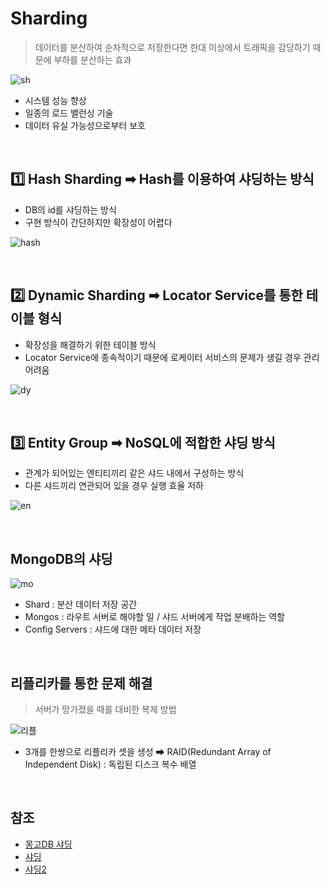 # Sharding


> 데이터를 분산하여 순차적으로 저장한다면 한대 이상에서 트래픽을 감당하기 때문에 부하를 분산하는 효과

![sh](https://img1.daumcdn.net/thumb/R1280x0/?scode=mtistory2&fname=https%3A%2F%2Fblog.kakaocdn.net%2Fdn%2FbCnsXP%2FbtrsRQh7FZ3%2F2dar45kEQGOrKKyXpHTgLk%2Fimg.png)

- 시스템 성능 향상
- 일종의 로드 밸런싱 기술
- 데이터 유실 가능성으로부터 보호

<br/>

## 1️⃣ Hash Sharding ➡ Hash를 이용하여 샤딩하는 방식

- DB의 id를 샤딩하는 방식
- 구현 방식이 간단하지만 확장성이 어렵다

![hash](https://nesoy.github.io/assets/posts/20180530/1.png)

<br/>

## 2️⃣ Dynamic Sharding ➡ Locator Service를 통한 테이블 형식
- 확장성을 해결하기 위한 테이블 방식
- Locator Service에 종속적이기 때문에 로케이터 서비스의 문제가 생길 경우 관리 어려움


![dy](https://nesoy.github.io/assets/posts/20180530/2.png)

<br/>

## 3️⃣ Entity Group ➡ NoSQL에 적합한 샤딩 방식
- 관계가 되어있는 엔티티끼리 같은 샤드 내에서 구성하는 방식
- 다른 샤드끼리 연관되어 있을 경우 실행 효율 저하


![en](https://nesoy.github.io/assets/posts/20180530/3.png)

<br/>


## MongoDB의 샤딩

![mo](https://img1.daumcdn.net/thumb/R1280x0/?scode=mtistory2&fname=https%3A%2F%2Fblog.kakaocdn.net%2Fdn%2FbzyU8S%2FbtrmY4M91aK%2FCEMPXOxQvhVCFjQ1lFk2Sk%2Fimg.png)

- Shard : 분산 데이터 저장 공간
- Mongos : 라우트 서버로 해야할 일 / 샤드 서버에게 작업 분배하는 역할
- Config Servers : 샤드에 대한 메타 데이터 저장

<br/>


## 리플리카를 통한 문제 해결

> 서버가 망가졌을 때를 대비한 복제 방법

![리플](https://img1.daumcdn.net/thumb/R1280x0/?scode=mtistory2&fname=https%3A%2F%2Fblog.kakaocdn.net%2Fdn%2Fbxm1dj%2FbtrmWsvjQh3%2FNISd4zrEOIvO7DDBJbcHC1%2Fimg.png)

- 3개를 한쌍으로 리플리카 셋을 생성 ➡ RAID(Redundant Array of Independent Disk) : 독립된 디스크 복수 배열


<br/>

## 참조

- [몽고DB 샤딩](https://dev-cini.tistory.com/36)
- [샤딩](https://nesoy.github.io/articles/2018-05/Database-Shard)
- [샤딩2](https://minkwon4.tistory.com/317)
